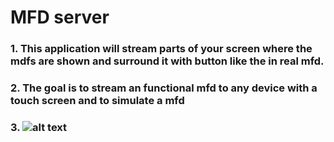 # MFD server 
### 1. This application will stream parts of your screen where the mdfs are shown and surround it with button like the in real mfd.
### 2. The goal is to stream an functional mfd to any device with a touch screen and to simulate a mfd
### 3. ![alt text](IMG_2330.png)